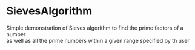 # SievesAlgorithm
Simple demonstration of Sieves algorithm to find the prime factors of a number <br />
as well as all the prime numbers within a given range specified by th user


